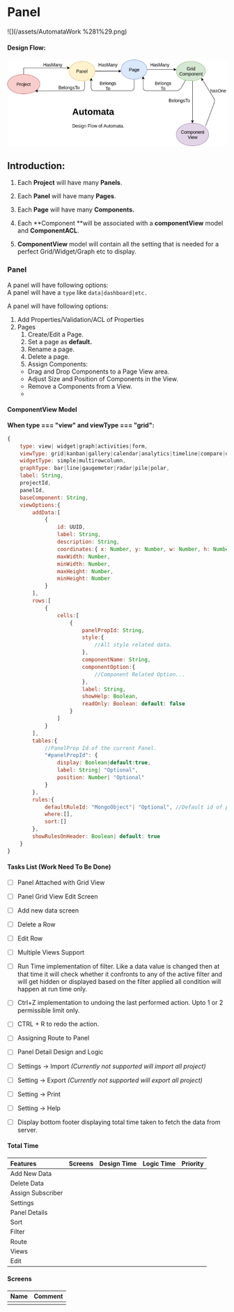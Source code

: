 # Panel

![](/assets/AutomataWork %281%29.png)

#### 

#### Design Flow:

#### ![](/assets/DesignFlow.png)

## Introduction:

1. Each **Project** will have many **Panels**.

2. Each **Panel** will have many **Pages**.

3. Each **Page** will have many **Components.**

4. Each **Component **will be associated with a **componentView** model and **ComponentACL**.

5. **ComponentView** model will contain all the setting that is needed for a perfect Grid/Widget/Graph etc to display.

### Panel

A panel will have following options:  
A panel will have a `type`  like `data|dashboard|etc.`

A panel will have following options:

1. Add Properties/Validation/ACL of Properties
2. Pages
   1. Create/Edit a Page.
   2. Set a page as **default.**
   3. Rename a page.
   4. Delete a page.
   5.  Assign Components:
      * Drag and Drop Components to a Page View area.
      * Adjust Size and Position of Components in the View.
      * Remove a Components from a View.
      * 

  
  
  

#### ComponentView Model

**When type === "view" and viewType === "grid":**

```js
{
    type: view| widget|graph|activities|form,
    viewType: grid|kanban|gallery|calendar|analytics|timeline|compare|other,
    widgetType: simple|multirowcolumn,
    graphType: bar|line|gaugemeter|radar|pile|polar,
    label: String,
    projectId,
    panelId,
    baseComponent: String,
    viewOptions:{
        addData:[
            {
                id: UUID,
                label: String,
                description: String,
                coordinates:{ x: Number, y: Number, w: Number, h: Number },
                maxWidth: Number,
                minWidth: Number,
                maxHeight: Number,
                minHeight: Number
            }
        ],
        rows:[
            {
                cells:[
                    {
                        panelPropId: String,
                        style:{
                            //All style related data.
                        },
                        componentName: String,
                        componentOption:{
                            //Component Related Option...
                        },
                        label: String,
                        showHelp: Boolean,
                        readOnly: Boolean: default: false
                    }
                ]
            }
        ],
        tables:{
            //PanelProp Id of the current Panel.
            "#panelPropId": {
                display: Boolean|default:true,
                label: String| "Optional",
                position: Number| "Optional"
            }
        },
        rules:{
            defaultRuleId: "MongoObject"| "Optional", //Default id of panelRule if provided.
            where:[],
            sort:[]
        },
        showRulesOnHeader: Boolean| default: true
    }
}
```

#### 

#### Tasks List \(Work Need To Be Done\)

* [ ] Panel Attached with Grid View
* [ ] Panel Grid View Edit Screen
* [ ] Add new data screen
* [ ] Delete a Row
* [ ] Edit Row
* [ ] Multiple Views Support
* [ ] Run Time implementation of filter. Like a data value is changed then at that time it will check whether it confronts to any of the active filter and will get hidden or displayed based on the filter applied all condition will happen at run time only.
* [ ] Ctrl+Z implementation to undoing the last performed action. Upto 1 or 2 permissible limit only.
* [ ] CTRL + R to redo the action.

* [ ] Assigning Route to Panel

* [ ] Panel Detail Design and Logic

* [ ] Settings -&gt; Import _\(Currently not supported will import all project\)_

* [ ] Setting -&gt; Export _\(Currently not supported will export all project\)_

* [ ] Setting -&gt; Print

* [ ] Setting -&gt; Help

* [ ] Display bottom footer displaying total time taken to fetch the data from server.

#### Total Time

| Features | Screens | Design Time | Logic Time | Priority |
| :--- | :--- | :--- | :--- | :--- |
| Add New Data |  |  |  |  |
| Delete Data |  |  |  |  |
| Assign Subscriber |  |  |  |  |
| Settings |  |  |  |  |
| Panel Details |  |  |  |  |
| Sort |  |  |  |  |
| Filter |  |  |  |  |
| Route |  |  |  |  |
| Views |  |  |  |  |
| Edit |  |  |  |  |

#### Screens

| Name | Comment |
| :--- | :--- |
|  |  |

#### 



